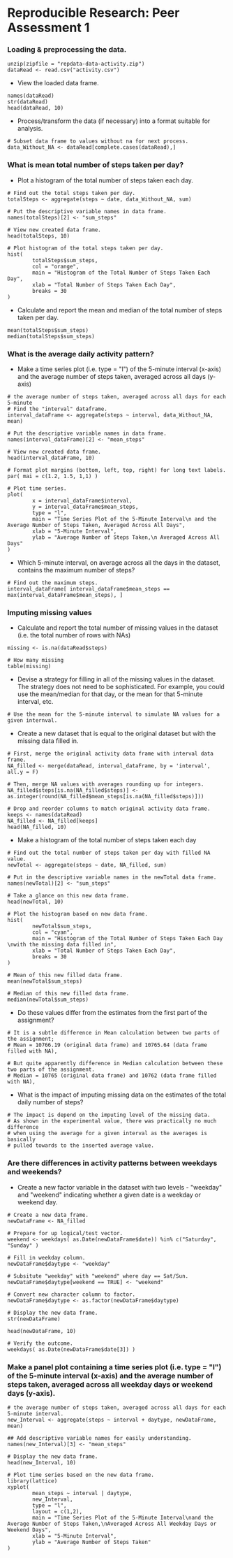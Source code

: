 # Reproducible Research: Peer Assessment 1


### Loading & preprocessing the data.
```{r loaddata}
unzip(zipfile = "repdata-data-activity.zip")
dataRead <- read.csv("activity.csv")
```


- View the loaded data frame.
```{r showdata}
names(dataRead)
str(dataRead)
head(dataRead, 10)
```

- Process/transform the data (if necessary) into a format suitable for analysis.
```{r processdata}
# Subset data frame to values without na for next process.
data_Without_NA <- dataRead[complete.cases(dataRead),]
```


### What is mean total number of steps taken per day?

- Plot a histogram of the total number of steps taken each day.
```{r}
# Find out the total steps taken per day.
totalSteps <- aggregate(steps ~ date, data_Without_NA, sum)

# Put the descriptive variable names in data frame.
names(totalSteps)[2] <- "sum_steps"

# View new created data frame.
head(totalSteps, 10)

# Plot histogram of the total steps taken per day.
hist(
        totalSteps$sum_steps,
        col = "orange",
        main = "Histogram of the Total Number of Steps Taken Each Day",
        xlab = "Total Number of Steps Taken Each Day",
        breaks = 30
)
```




- Calculate and report the mean and median of the total number of steps taken per day.
```{r}
mean(totalSteps$sum_steps)
median(totalSteps$sum_steps)
```


### What is the average daily activity pattern?
- Make a time series plot (i.e. type = "l") of the 5-minute interval (x-axis) and the average number of steps taken, averaged across all days (y-axis)
```{r}
# the average number of steps taken, averaged across all days for each 5-minute
# Find the "interval" dataframe.
interval_dataFrame <- aggregate(steps ~ interval, data_Without_NA, mean)

# Put the descriptive variable names in data frame.
names(interval_dataFrame)[2] <- "mean_steps"

# View new created data frame.
head(interval_dataFrame, 10)

# Format plot margins (bottom, left, top, right) for long text labels.
par( mai = c(1.2, 1.5, 1,1) )

# Plot time series.
plot(
        x = interval_dataFrame$interval,
        y = interval_dataFrame$mean_steps,
        type = "l",
        main = "Time Series Plot of the 5-Minute Interval\n and the Average Number of Steps Taken, Averaged Across All Days",
        xlab = "5-Minute Interval",
        ylab = "Average Number of Steps Taken,\n Averaged Across All Days"
)
```


- Which 5-minute interval, on average across all the days in the dataset, contains the maximum number of steps?
```{r}
# Find out the maximum steps.
interval_dataFrame[ interval_dataFrame$mean_steps == max(interval_dataFrame$mean_steps), ]
```

### Imputing missing values
- Calculate and report the total number of missing values in the dataset (i.e. the total number of rows with NAs)
```{r how_many_missing}
missing <- is.na(dataRead$steps)

# How many missing
table(missing)
```



- Devise a strategy for filling in all of the missing values in the dataset. The strategy does not need to be sophisticated. For example, you could use the mean/median for that day, or the mean for that 5-minute interval, etc.
```{r}
# Use the mean for the 5-minute interval to simulate NA values for a given internval.
```


- Create a new dataset that is equal to the original dataset but with the missing data filled in.
```{r}
# First, merge the original activity data frame with interval data frame.
NA_filled <- merge(dataRead, interval_dataFrame, by = 'interval', all.y = F)

# Then, merge NA values with averages rounding up for integers.
NA_filled$steps[is.na(NA_filled$steps)] <- as.integer(round(NA_filled$mean_steps[is.na(NA_filled$steps)]))

# Drop and reorder columns to match original activity data frame.
keeps <- names(dataRead)
NA_filled <- NA_filled[keeps]
head(NA_filled, 10)
```


- Make a histogram of the total number of steps taken each day
```{r}
# Find out the total number of steps taken per day with filled NA value.
newTotal <- aggregate(steps ~ date, NA_filled, sum)

# Put in the descriptive variable names in the newTotal data frame.
names(newTotal)[2] <- "sum_steps"

# Take a glance on this new data frame.
head(newTotal, 10)

# Plot the histogram based on new data frame.
hist(
        newTotal$sum_steps,
        col = "cyan",
        main = "Histogram of the Total Number of Steps Taken Each Day \nwith the missing data filled in",
        xlab = "Total Number of Steps Taken Each Day",
        breaks = 30
)

# Mean of this new filled data frame.
mean(newTotal$sum_steps)

# Median of this new filled data frame.
median(newTotal$sum_steps)
```

- Do these values differ from the estimates from the first part of the assignment?
```{r}
# It is a subtle difference in Mean calculation between two parts of the assignment; 
# Mean = 10766.19 (original data frame) and 10765.64 (data frame filled with NA),

# But quite apparently difference in Median calculation between these two parts of the assignment.
# Median = 10765 (original data frame) and 10762 (data frame filled with NA),
```


- What is the impact of imputing missing data on the estimates of the total daily number of steps?
```{r}
# The impact is depend on the imputing level of the missing data.
# As shown in the experimental value, there was practically no much difference 
# when using the average for a given interval as the averages is basically 
# pulled towards to the inserted average value.
```


### Are there differences in activity patterns between weekdays and weekends?
- Create a new factor variable in the dataset with two levels - "weekday" and "weekend" indicating whether a given date is a weekday or weekend day.
```{r}
# Create a new data frame.
newDataFrame <- NA_filled

# Prepare for up logical/test vector.
weekend <- weekdays( as.Date(newDataFrame$date)) %in% c("Saturday", "Sunday" )

# Fill in weekday column.
newDataFrame$daytype <- "weekday"

# Subsitute "weekday" with "weekend" where day == Sat/Sun.
newDataFrame$daytype[weekend == TRUE] <- "weekend"

# Convert new character column to factor.
newDataFrame$daytype <- as.factor(newDataFrame$daytype)

# Display the new data frame.
str(newDataFrame)

head(newDataFrame, 10)

# Verify the outcome.
weekdays( as.Date(newDataFrame$date[3]) )
```


### Make a panel plot containing a time series plot (i.e. type = "l") of the 5-minute interval (x-axis) and the average number of steps taken, averaged across all weekday days or weekend days (y-axis).
```{r}
# the average number of steps taken, averaged across all days for each 5-minute interval.
new_Interval <- aggregate(steps ~ interval + daytype, newDataFrame, mean)

## Add descriptive variable names for easily understanding.
names(new_Interval)[3] <- "mean_steps"

# Display the new data frame.
head(new_Interval, 10)

# Plot time series based on the new data frame.
library(lattice)
xyplot(
        mean_steps ~ interval | daytype,
        new_Interval,
        type = "l",
        layout = c(1,2),
        main = "Time Series Plot of the 5-Minute Interval\nand the Average Number of Steps Taken,\nAveraged Across All Weekday Days or Weekend Days",
        xlab = "5-Minute Interval",
        ylab = "Average Number of Steps Taken"
)

```
